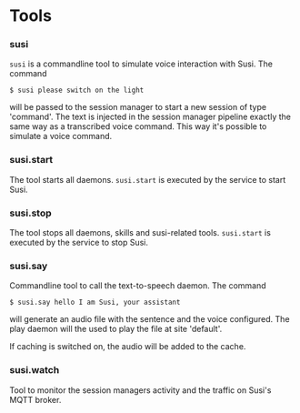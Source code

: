 # Tools

### susi
`susi` is a commandline tool to simulate voice interaction with Susi.
The command
```
$ susi please switch on the light
```
will be passed to the session manager to start a new session of type
'command'. The text is injected in the session manager pipeline exactly
the same way as a transcribed voice command.
This way it's possible to simulate a voice command.



### susi.start
The tool starts all daemons. `susi.start` is executed by the service
to start Susi.


### susi.stop
The tool stops all daemons, skills and susi-related tools.
`susi.start` is executed by the service to stop Susi.


### susi.say
Commandline tool to call the text-to-speech daemon.
The command
```
$ susi.say hello I am Susi, your assistant
```
will generate an audio file with the sentence and the voice
configured. The play daemon will the used to play the file
at site 'default'.

If caching is switched on, the audio will be added to the cache.

### susi.watch
Tool to monitor the session managers activity and the traffic on Susi's
MQTT broker.
